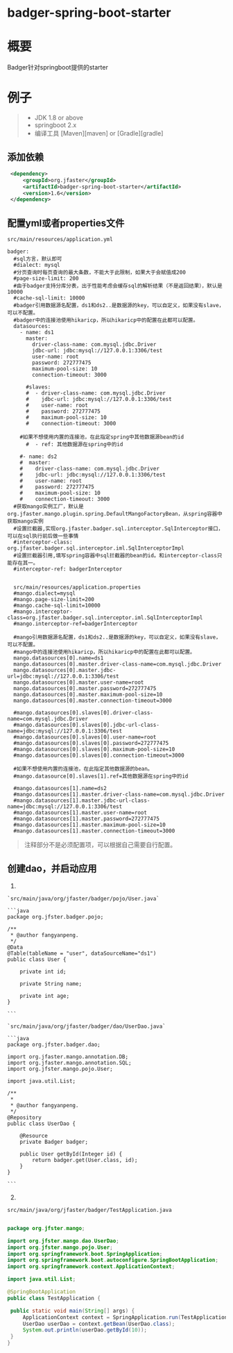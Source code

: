 # badger-spring-boot-starter

# 概要
Badger针对springboot提供的starter

# 例子
>  * JDK 1.8 or above
>  * springboot 2.x
>  * 编译工具 [Maven][maven] or [Gradle][gradle]

## 添加依赖
   ```xml
    <dependency>
        <groupId>org.jfaster</groupId>
        <artifactId>badger-spring-boot-starter</artifactId>
        <version>1.6</version>
    </dependency>
   ```
   
## 配置yml或者properties文件

    src/main/resources/application.yml

    badger:
      #sql方言，默认即可
      #dialect: mysql
      #分页查询时每页查询的最大条数，不能大于此限制，如果大于会赋值成200
      #page-size-limit: 200
      #由于badger支持分库分表，出于性能考虑会缓存sql的解析结果（不是返回结果），默认是10000
      #cache-sql-limit: 10000
      #badger引用数据源名配置，ds1和ds2..是数据源的key，可以自定义，如果没有slave，可以不配置。
      #badger中的连接池使用hikaricp，所以hikaricp中的配置在此都可以配置。
      datasources:
        - name: ds1
          master:
            driver-class-name: com.mysql.jdbc.Driver
            jdbc-url: jdbc:mysql://127.0.0.1:3306/test
            user-name: root
            password: 272777475
            maximum-pool-size: 10
            connection-timeout: 3000
    
          #slaves:
          #  - driver-class-name: com.mysql.jdbc.Driver
          #    jdbc-url: jdbc:mysql://127.0.0.1:3306/test
          #    user-name: root
          #    password: 272777475
          #    maximum-pool-size: 10
          #    connection-timeout: 3000
    
        #如果不想使用内置的连接池，在此指定spring中其他数据源bean的id
          #  - ref: 其他数据源在spring中的id
    
        #- name: ds2
        #  master:
        #    driver-class-name: com.mysql.jdbc.Driver
        #    jdbc-url: jdbc:mysql://127.0.0.1:3306/test
        #    user-name: root
        #    password: 272777475
        #    maximum-pool-size: 10
        #    connection-timeout: 3000
      #获取mango实例工厂，默认是org.jfaster.mango.plugin.spring.DefaultMangoFactoryBean，从spring容器中获取mango实例
      #设置拦截器,实现org.jfaster.badger.sql.interceptor.SqlInterceptor接口，可以在sql执行前后做一些事情
      #interceptor-class: org.jfaster.badger.sql.interceptor.iml.SqlInterceptorImpl
      #设置拦截器引用,填写spring容器中sql拦截器的bean的id。和interceptor-class只能存在其一。
      #interceptor-ref: badgerInterceptor
    

      src/main/resources/application.properties
      #mango.dialect=mysql
      #mango.page-size-limit=200
      #mango.cache-sql-limit=10000
      #mango.interceptor-class=org.jfaster.badger.sql.interceptor.iml.SqlInterceptorImpl
      #mango.interceptor-ref=badgerInterceptor
      
      #mango引用数据源名配置，ds1和ds2..是数据源的key，可以自定义，如果没有slave，可以不配置。
      #mango中的连接池使用hikaricp，所以hikaricp中的配置在此都可以配置。      
      mango.datasources[0].name=ds1
      mango.datasources[0].master.driver-class-name=com.mysql.jdbc.Driver
      mango.datasources[0].master.jdbc-url=jdbc:mysql://127.0.0.1:3306/test
      mango.datasources[0].master.user-name=root
      mango.datasources[0].master.password=272777475
      mango.datasources[0].master.maximum-pool-size=10
      mango.datasources[0].master.connection-timeout=3000
      
      #mango.datasources[0].slaves[0].driver-class-name=com.mysql.jdbc.Driver
      #mango.datasources[0].slaves[0].jdbc-url-class-name=jdbc:mysql://127.0.0.1:3306/test
      #mango.datasources[0].slaves[0].user-name=root
      #mango.datasources[0].slaves[0].password=272777475
      #mango.datasources[0].slaves[0].maximum-pool-size=10
      #mango.datasources[0].slaves[0].connection-timeout=3000
      
      #如果不想使用内置的连接池，在此指定其他数据源的bean。
      #mango.datasource[0].slaves[1].ref=其他数据源在spring中的id
      
      #mango.datasources[1].name=ds2
      #mango.datasources[1].master.driver-class-name=com.mysql.jdbc.Driver
      #mango.datasources[1].master.jdbc-url-class-name=jdbc:mysql://127.0.0.1:3306/test
      #mango.datasources[1].master.user-name=root
      #mango.datasources[1].master.password=272777475
      #mango.datasources[1].master.maximum-pool-size=10
      #mango.datasources[1].master.connection-timeout=3000

> 注释部分不是必须配置项，可以根据自己需要自行配置。

## 创建dao，并启动应用
 
1.
    
    `src/main/java/org/jfaster/badger/pojo/User.java`

    ```java
    package org.jfster.badger.pojo;
    
    /**
     * @author fangyanpeng.
     */   
    @Data
    @Table(tableName = "user", dataSourceName="ds1")
    public class User {
    
        private int id;
    
        private String name;
    
        private int age;
    }

    ```

    `src/main/java/org/jfaster/badger/dao/UserDao.java`

    ```java
    package org.jfster.badger.dao;
    
    import org.jfaster.mango.annotation.DB;
    import org.jfaster.mango.annotation.SQL;
    import org.jfster.mango.pojo.User;
    
    import java.util.List;
    
    /**
     * 
     * @author fangyanpeng.
     */
    @Repository
    public class UserDao {
    
        @Resource
        private Badger badger;
        
        public User getById(Integer id) {    
            return badger.get(User.class, id);   
        }
    }

    ```

2. 

   `src/main/java/org/jfaster/badger/TestApplication.java`

   ```java

   package org.jfster.mango;
   
   import org.jfster.mango.dao.UserDao;
   import org.jfster.mango.pojo.User;
   import org.springframework.boot.SpringApplication;
   import org.springframework.boot.autoconfigure.SpringBootApplication;
   import org.springframework.context.ApplicationContext;
   
   import java.util.List;
   
   @SpringBootApplication
   public class TestApplication {
   
   	public static void main(String[] args) {
   		ApplicationContext context = SpringApplication.run(TestApplication.class, args);
   		UserDao userDao = context.getBean(UserDao.class);
   		System.out.println(userDao.getById(10));
   	}
   }
   ```
